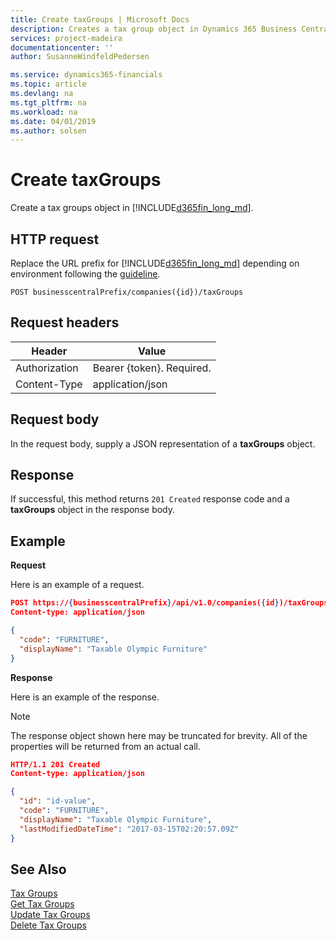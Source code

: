 ```yaml
---
title: Create taxGroups | Microsoft Docs
description: Creates a tax group object in Dynamics 365 Business Central. 
services: project-madeira
documentationcenter: ''
author: SusanneWindfeldPedersen

ms.service: dynamics365-financials
ms.topic: article
ms.devlang: na
ms.tgt_pltfrm: na
ms.workload: na
ms.date: 04/01/2019
ms.author: solsen
---
```


# Create taxGroups
Create a tax groups object in [!INCLUDE[d365fin_long_md](../../includes/d365fin_long_md.md)].

## HTTP request
Replace the URL prefix for [!INCLUDE[d365fin_long_md](../../includes/d365fin_long_md.md)] depending on environment following the [guideline](../../v1.0/endpoints-apis-for-dynamics.md).
```
POST businesscentralPrefix/companies({id})/taxGroups
```

## Request headers

|Header|Value|
|------|-----|
|Authorization  |Bearer {token}. Required. |
|Content-Type  |application/json   |

## Request body
In the request body, supply a JSON representation of a **taxGroups** object.

## Response
If successful, this method returns ```201 Created``` response code and a **taxGroups** object in the response body.

## Example

**Request**

Here is an example of a request.

```json
POST https://{businesscentralPrefix}/api/v1.0/companies({id})/taxGroups
Content-type: application/json

{
  "code": "FURNITURE",
  "displayName": "Taxable Olympic Furniture"  
}
```

**Response**

Here is an example of the response. 

> [!NOTE]  
>   The response object shown here may be truncated for brevity. All of the properties will be returned from an actual call.

```json
HTTP/1.1 201 Created
Content-type: application/json

{
  "id": "id-value",
  "code": "FURNITURE",
  "displayName": "Taxable Olympic Furniture",
  "lastModifiedDateTime": "2017-03-15T02:20:57.09Z"
}
```



## See Also

[Tax Groups](../resources/dynamics_taxgroups.md)  
[Get Tax Groups](../api/dynamics_taxgroups_get.md)  
[Update Tax Groups](../api/dynamics_taxgroups_update.md)  
[Delete Tax Groups](../api/dynamics_taxgroups_delete.md)  